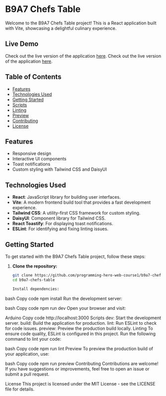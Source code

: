 # B9A7 Chefs Table

Welcome to the B9A7 Chefs Table project! This is a React application built with Vite, showcasing a delightful culinary experience.

## Live Demo

Check out the live version of the application [here](https://befitting-tent.surge.sh/).
Check out the live version of the application [here](https://65fd619290f73602ee77354e--b9a7-chefs-table01.netlify.app/).

## Table of Contents

- [Features](#features)
- [Technologies Used](#technologies-used)
- [Getting Started](#getting-started)
- [Scripts](#scripts)
- [Linting](#linting)
- [Preview](#preview)
- [Contributing](#contributing)
- [License](#license)

## Features

- Responsive design
- Interactive UI components
- Toast notifications
- Custom styling with Tailwind CSS and DaisyUI

## Technologies Used

- **React**: JavaScript library for building user interfaces.
- **Vite**: A modern frontend build tool that provides a fast development experience.
- **Tailwind CSS**: A utility-first CSS framework for custom styling.
- **DaisyUI**: Component library for Tailwind CSS.
- **React Toastify**: For displaying toast notifications.
- **ESLint**: For identifying and fixing linting issues.

## Getting Started

To get started with the B9A7 Chefs Table project, follow these steps:

1. **Clone the repository:**

   ```bash
   git clone https://github.com/programming-hero-web-course1/b9a7-chefs-table-mohammadariful20.git
   cd b9a7-chefs-table

   Install dependencies:

bash
Copy code
npm install
Run the development server:

bash
Copy code
npm run dev
Open your browser and visit:

Arduino
Copy code
http://localhost:3000
Scripts
dev: Start the development server.
build: Build the application for production.
lint: Run ESLint to check for code issues.
preview: Preview the production build locally.
Linting
To ensure code quality, ESLint is configured in this project. Run the following command to lint your code:

bash
Copy code
npm run lint
Preview
To preview the production build of your application, use:

bash
Copy code
npm run preview
Contributing
Contributions are welcome! If you have suggestions or improvements, feel free to open an issue or submit a pull request.

License
This project is licensed under the MIT License - see the LICENSE file for details.


